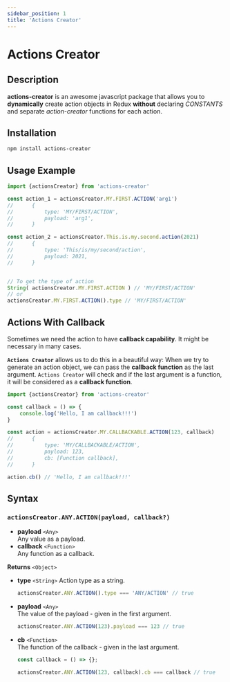 ```yaml
---
sidebar_position: 1
title: 'Actions Creator'
---
```


# Actions Creator

## Description

**actions-creator** is an awesome javascript package that allows you to **dynamically** create action objects in Redux **without** declaring *CONSTANTS* and separate *action-creator* functions for each action.

## Installation

```bash
npm install actions-creator
```

## Usage Example


```javascript
import {actionsCreator} from 'actions-creator'

const action_1 = actionsCreator.MY.FIRST.ACTION('arg1')
//      {
//          type: 'MY/FIRST/ACTION',
//          payload: 'arg1',
//      } 

const action_2 = actionsCreator.This.is.my.second.action(2021)
//      {
//          type: 'This/is/my/second/action',
//          payload: 2021,
//      } 


// To get the type of action
String( actionsCreator.MY.FIRST.ACTION ) // 'MY/FIRST/ACTION'
// or
actionsCreator.MY.FIRST.ACTION().type // 'MY/FIRST/ACTION'

```

## Actions With Callback

Sometimes we need the action to have **callback capability**. It might be necessary in many cases.

**`Actions Creator`** allows us to do this in a beautiful way: 
When we try to generate an action object, we can pass the **callback function** as the last argument. `Actions Creator` will check and if the last argument is a function, it will be considered as a **callback function**.

```javascript
import {actionsCreator} from 'actions-creator'

const callback = () => {
    console.log('Hello, I am callback!!!')
}

const action = actionsCreator.MY.CALLBACKABLE.ACTION(123, callback)
//      {
//          type: 'MY/CALLBACKABLE/ACTION',
//          payload: 123,
//          cb: [Function callback],
//      }

action.cb() // 'Hello, I am callback!!!'
```

## Syntax

### `actionsCreator.ANY.ACTION(payload, callback?)`

- **payload** `<Any>`  
    Any value as a payload.
- **callback** `<Function>`  
    Any function as a callback.

**Returns** `<Object>` 

- **type** `<String>` Action type as a string.  
    ```js
    actionsCreator.ANY.ACTION().type === 'ANY/ACTION' // true
    ```
- **payload** `<Any>`  
    The value of the payload - given in the first argument.
    ```js
    actionsCreator.ANY.ACTION(123).payload === 123 // true
    ```
- **cb** `<Function>`  
    The function of the callback - given in the last argument.
    ```js
    const callback = () => {};

    actionsCreator.ANY.ACTION(123, callback).cb === callback // true
    ```
